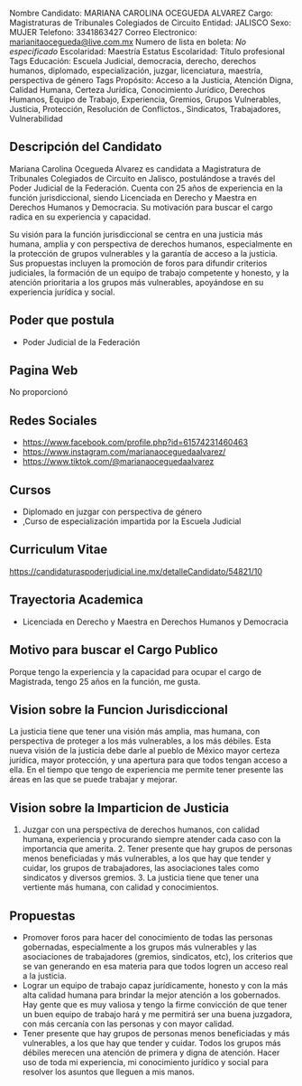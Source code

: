 Nombre Candidato: MARIANA CAROLINA OCEGUEDA ALVAREZ
Cargo: Magistraturas de Tribunales Colegiados de Circuito
Entidad: JALISCO
Sexo: MUJER
Telefono: 3341863427
Correo Electronico: marianitaocegueda@live.com.mx
Numero de lista en boleta: *No especificado*
Escolaridad: Maestría
Estatus Escolaridad: Título profesional
Tags Educación: Escuela Judicial, democracia, derecho, derechos humanos, diplomado, especialización, juzgar, licenciatura, maestría, perspectiva de género
Tags Propósito: Acceso a la Justicia, Atención Digna, Calidad Humana, Certeza Jurídica, Conocimiento Jurídico, Derechos Humanos, Equipo de Trabajo, Experiencia, Gremios, Grupos Vulnerables, Justicia, Protección, Resolución de Conflictos., Sindicatos, Trabajadores, Vulnerabilidad


## Descripción del Candidato 

Mariana Carolina Ocegueda Alvarez es candidata a Magistratura de Tribunales Colegiados de Circuito en Jalisco, postulándose a través del Poder Judicial de la Federación. Cuenta con 25 años de experiencia en la función jurisdiccional, siendo Licenciada en Derecho y Maestra en Derechos Humanos y Democracia.  Su motivación para buscar el cargo radica en su experiencia y capacidad.

Su visión para la función jurisdiccional se centra en una justicia más humana, amplia y con perspectiva de derechos humanos, especialmente en la protección de grupos vulnerables y la garantía de acceso a la justicia.  Sus propuestas incluyen la promoción de foros para difundir criterios judiciales, la formación de un equipo de trabajo competente y honesto, y la atención prioritaria a los grupos más vulnerables, apoyándose en su experiencia jurídica y social.


## Poder que postula

- Poder Judicial de la Federación


## Pagina Web

No proporcionó


## Redes Sociales

- https://www.facebook.com/profile.php?id=61574231460463
- https://www.instagram.com/marianaoceguedaalvarez/
- https://www.tiktok.com/@marianaoceguedaalvarez


## Cursos

- Diplomado en juzgar con perspectiva de género
- ,Curso de especialización impartida por la Escuela Judicial


## Curriculum Vitae

https://candidaturaspoderjudicial.ine.mx/detalleCandidato/54821/10


## Trayectoria Academica

- Licenciada en Derecho y Maestra en Derechos Humanos y Democracia


## Motivo para buscar el Cargo Publico

Porque tengo la experiencia y la capacidad para ocupar el cargo de Magistrada, tengo 25 años en la función, me gusta.


## Vision sobre la Funcion Jurisdiccional

La justicia tiene que tener una visión más amplia, mas humana, con perspectiva de proteger a los más vulnerables, a los más débiles. Esta nueva visión de la justicia debe darle al pueblo de México mayor certeza jurídica, mayor protección, y una apertura para que todos tengan acceso a ella. En el tiempo que tengo de experiencia me permite tener presente las áreas en las que se puede trabajar y mejorar.


## Vision sobre la Imparticion de Justicia

1.	Juzgar con una perspectiva de derechos humanos, con calidad humana, experiencia y procurando siempre atender cada caso con la importancia que amerita. 2.	Tener presente que hay grupos de personas menos beneficiadas y más vulnerables, a los que hay que tender y cuidar, los grupos de trabajadores, las asociaciones tales como sindicatos y diversos gremios. 3. La justicia tiene que tener una vertiente más humana, con calidad y conocimientos.


## Propuestas

- Promover foros para hacer del conocimiento de todas las personas gobernadas, especialmente a los grupos más vulnerables y las asociaciones de trabajadores (gremios, sindicatos, etc), los criterios que se van generando en esa materia para que todos logren un acceso real a la justicia.
- Lograr un equipo de trabajo capaz jurídicamente, honesto y con la más alta calidad humana para brindar la mejor atención a los gobernados. Hay gente que es muy valiosa y tengo la firme convicción de que tener un buen equipo de trabajo hará y me permitirá ser una buena juzgadora, con más cercanía con las personas y con mayor calidad.
- Tener presente que hay grupos de personas menos beneficiadas y más vulnerables, a los que hay que tender y cuidar. Todos los grupos más débiles merecen una atención de primera y digna de atención. Hacer uso de toda mi experiencia, mi conocimiento jurídico y social para resolver los asuntos que lleguen a mis manos.

